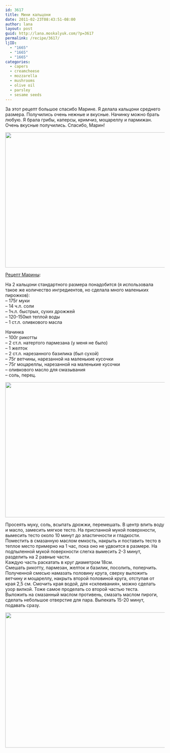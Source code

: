 ```yaml
---
id: 3617
title: Мини кальцони
date: 2011-02-23T08:43:51-08:00
author: lana
layout: post
guid: http://lana.moskalyuk.com/?p=3617
permalink: /recipe/3617/
ljID:
  - "1665"
  - "1665"
  - "1665"
categories:
  - capers
  - creamcheese
  - mozzarella
  - mushrooms
  - olive oil
  - parsley
  - sesame seeds
---
```

За этот рецепт большое спасибо Марине. Я делала кальцони среднего размера. Получились очень нежные и вкусные. Начинку можно брать любую. Я брала грибы, каперсы, кримчиз, моцареллу и пармижан. Очень вкусные получились. Спасибо, Марин!

<img loading="lazy" class="alignnone" title="calzones" src="http://farm6.static.flickr.com/5053/5471402952_0b86704309_z.jpg" alt="" width="640" height="427" /> 

[Рецепт Марины](http://manyakotic.livejournal.com/82366.html):

На 2 кальцони стандартного размера понадобится (я использовала такое же количество ингредиентов, но сделала много маленьких пирожков):  
&#8211; 175г муки  
&#8211; 14 ч.л. соли  
&#8211; 1ч.л. быстрых, сухих дрожжей  
&#8211; 120-150мл теплой воды  
&#8211; 1 ст.л. оливкового масла

Начинка  
&#8211; 100г рикотты  
&#8211; 2 ст.л. натертого пармезана (у меня не было)  
&#8211; 1 желток  
&#8211; 2 ст.л. нарезанного базилика (был сухой)  
&#8211; 75г ветчины, нарезанной на маленькие кусочки  
&#8211; 75г моцареллы, нарезанной на маленькие кусочки  
&#8211; оливкового масло для смазывания  
&#8211; соль, перец.

<img loading="lazy" class="alignnone" title="calzones" src="http://farm6.static.flickr.com/5053/5471402952_0b86704309_z.jpg" alt="" width="640" height="427" /> 

Просеять муку, соль, всыпать дрожжи, перемешать. В центр влить воду и масло, замесить мягкое тесто. На приспанной мукой поверхности, вымесить тесто около 10 минут до эластичности и гладкости. Поместить в смазанную маслом емкость, накрыть и поставить тесто в теплое место примерно на 1 час, пока оно не удвоится в размере. На подпыленной мукой поверхности слегка вымесить 2-3 минут, разделить на 2 равные части.  
Каждую часть раскатать в круг диаметром 18см.  
Смешать рикотту, пармезан, желток и базилик, посолить, поперчить. Полученной смесью намазать половину круга, сверху выложить ветчину и моцареллу, накрыть второй половиной круга, отступая от края 2,5 см. Смочить края водой, для «склеивания», можно сделать узор вилкой. Тоже самое проделать со второй частью теста.  
Выложить на смазанный маслом противень, смазать маслом пироги, сделать небольшое отверстие для пара. Выпекать 15-20 минут, подавать сразу.

<img loading="lazy" class="alignnone" title="calzones" src="http://farm6.static.flickr.com/5094/5471404130_6fa57a5420_z.jpg" alt="" width="640" height="427" />
